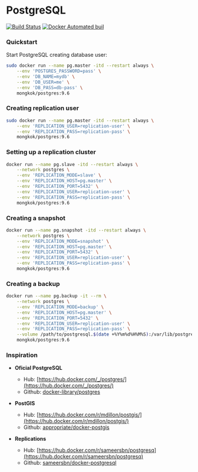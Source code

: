 # PostgreSQL

[![Build Status](https://travis-ci.org/dockerlabs/postgres.svg?branch=master)](https://travis-ci.org/dockerlabs/postgres) [![Docker Automated buil](https://img.shields.io/docker/automated/mongkok/postgres.svg)](https://hub.docker.com/r/mongkok/postgres)

### Quickstart

Start PostgreSQL creating database user:

```sh
sudo docker run --name pg.master -itd --restart always \
    --env 'POSTGRES_PASSWORD=pass' \
    --env 'DB_NAME=mydb' \
    --env 'DB_USER=me' \
    --env 'DB_PASS=db-pass' \
    mongkok/postgres:9.6
```



### Creating replication user

```sh
sudo docker run --name pg.master -itd --restart always \
    --env 'REPLICATION_USER=replication-user' \
    --env 'REPLICATION_PASS=replication-pass' \
    mongkok/postgres:9.6
```


### Setting up a replication cluster

```sh
docker run --name pg.slave -itd --restart always \
    --network postgres \
    --env 'REPLICATION_MODE=slave' \
    --env 'REPLICATION_HOST=pg.master' \
    --env 'REPLICATION_PORT=5432' \
    --env 'REPLICATION_USER=replication-user' \
    --env 'REPLICATION_PASS=replication-pass' \
    mongkok/postgres:9.6
```

### Creating a snapshot

```sh
docker run --name pg.snapshot -itd --restart always \
    --network postgres \
    --env 'REPLICATION_MODE=snapshot' \
    --env 'REPLICATION_HOST=pg.master' \
    --env 'REPLICATION_PORT=5432' \
    --env 'REPLICATION_USER=replication-user' \
    --env 'REPLICATION_PASS=replication-pass' \
    mongkok/postgres:9.6
```

### Creating a backup

```sh
docker run --name pg.backup -it --rm \
    --network postgres \
    --env 'REPLICATION_MODE=backup' \
    --env 'REPLICATION_HOST=pg.master' \
    --env 'REPLICATION_PORT=5432' \
    --env 'REPLICATION_USER=replication-user' \
    --env 'REPLICATION_PASS=replication-pass' \
    --volume /path/to/postgresql.$(date +%Y%m%d%H%M%S):/var/lib/postgresql/replica \
    mongkok/postgres:9.6
```

### Inspiration

* **Oficial PostgreSQL**
    - Hub: [https://hub.docker.com/_/postgres/](https://hub.docker.com/_/postgres/)
    - Github: [docker-library/postgres](https://github.com/docker-library/postgres)

* **PostGIS**
    - Hub: [https://hub.docker.com/r/mdillon/postgis/](https://hub.docker.com/r/mdillon/postgis/)
    - Github: [appropriate/docker-postgis](https://github.com/appropriate/docker-postgis)

* **Replications** 
    - Hub: [https://hub.docker.com/r/sameersbn/postgresq](https://hub.docker.com/r/sameersbn/postgresq)
    - Github: [sameersbn/docker-postgresql](https://github.com/sameersbn/docker-postgresql)
